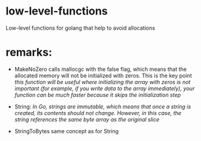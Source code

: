 # low-level-functions

Low-level functions for golang that help to avoid allocations

# remarks:

- MakeNoZero calls mallocgc with the false flag, which means that the allocated memory will not be initialized with zeros. This is the key point
  _this function will be useful where initializing the array with zeros is not important (for example, if you write data to the array immediately), your function can be much faster because it skips the initialization step_

- String:
  _In Go, strings are immutable, which means that once a string is created, its contents should not change. However, in this case, the string references the same byte array as the original slice_

- StringToBytes same concept as for String

